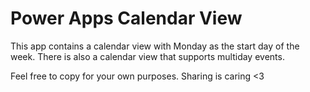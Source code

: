 # Power Apps Calendar View

This app contains a calendar view with Monday as the start day of the week. 
There is also a calendar view that supports multiday events.

Feel free to copy for your own purposes. Sharing is caring <3 
